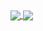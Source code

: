 <a href="https://github.com/09ubberboy90">
  <img align="center" src="https://github-readme-stats.vercel.app/api?username=09ubberboy90&count_private=true&show_icons=true&theme=radical" />
</a>
<a href="https://github.com/09ubberboy90">
  <img align="center" src="https://github-readme-stats.vercel.app/api/top-langs/?username=09ubberboy90" />
</a>

<!--
**09ubberboy90/09ubberboy90** is a ✨ _special_ ✨ repository because its `README.md` (this file) appears on your GitHub profile.


Here are some ideas to get you started:

- 🔭 I’m currently working on ...
- 🌱 I’m currently learning ...
- 👯 I’m looking to collaborate on ...
- 🤔 I’m looking for help with ...
- 💬 Ask me about ...
- 📫 How to reach me: ...
- 😄 Pronouns: ...
- ⚡ Fun fact: ...
-->
